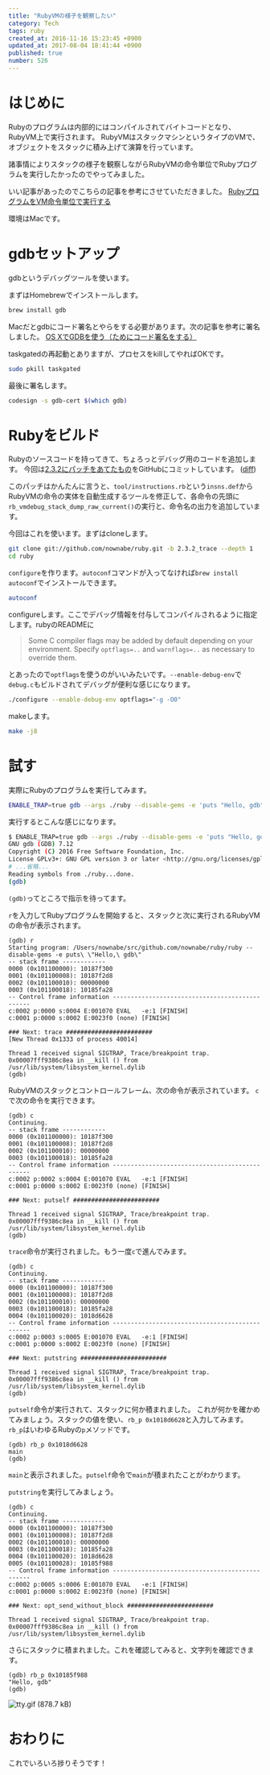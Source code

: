 ```yaml
---
title: "RubyVMの様子を観察したい"
category: Tech
tags: ruby
created_at: 2016-11-16 15:23:45 +0900
updated_at: 2017-08-04 18:41:44 +0900
published: true
number: 526
---
```


# はじめに
Rubyのプログラムは内部的にはコンパイルされてバイトコードとなり、RubyVM上で実行されます。
RubyVMはスタックマシンというタイプのVMで、オブジェクトをスタックに積み上げて演算を行っています。

諸事情によりスタックの様子を観察しながらRubyVMの命令単位でRubyプログラムを実行したかったのでやってみました。

いい記事があったのでこちらの記事を参考にさせていただきました。
[RubyプログラムをVM命令単位で実行する](http://www.callcc.net/diary/20121216.html)

環境はMacです。

# gdbセットアップ
gdbというデバッグツールを使います。

まずはHomebrewでインストールします。

```bash
brew install gdb
```

Macだとgdbにコード署名とやらをする必要があります。次の記事を参考に署名しました。
[OS XでGDBを使う（ためにコード署名をする）](http://qiita.com/takahashim/items/204ffa698afe09bd4e28)

taskgatedの再起動とありますが、プロセスをkillしてやればOKです。

```bash
sudo pkill taskgated
```

最後に署名します。

```bash
codesign -s gdb-cert $(which gdb)
```

# Rubyをビルド
Rubyのソースコードを持ってきて、ちょろっとデバッグ用のコードを追加します。
今回は[2.3.2にパッチをあてたもの](https://github.com/nownabe/ruby/tree/2.3.2_trace)をGitHubにコミットしています。 ([diff](https://github.com/nownabe/ruby/commit/d21082f0d183f8770b17afd37bdcd508d685be8a))

このパッチはかんたんに言うと、`tool/instructions.rb`という`insns.def`からRubyVMの命令の実体を自動生成するツールを修正して、各命令の先頭に`rb_vmdebug_stack_dump_raw_current()`の実行と、命令名の出力を追加しています。

今回はこれを使います。まずはcloneします。

```bash
git clone git://github.com/nownabe/ruby.git -b 2.3.2_trace --depth 1
cd ruby
```

`configure`を作ります。`autoconf`コマンドが入ってなければ`brew install autoconf`でインストールできます。

```bash
autoconf
```

configureします。ここでデバッグ情報を付与してコンパイルされるように指定します。rubyのREADMEに

> Some C compiler flags may be added by default depending on your environment. Specify `optflags=..` and `warnflags=..` as necessary to override them.

とあったので`optflags`を使うのがいいみたいです。`--enable-debug-env`で`debug.c`もビルドされてデバッグが便利な感じになります。

```bash
./configure --enable-debug-env optflags="-g -O0"
```

makeします。

```bash
make -j8
```

# 試す
実際にRubyのプログラムを実行してみます。

```bash
ENABLE_TRAP=true gdb --args ./ruby --disable-gems -e 'puts "Hello, gdb"'
```

実行するとこんな感じになります。

```bash
$ ENABLE_TRAP=true gdb --args ./ruby --disable-gems -e 'puts "Hello, gdb"'
GNU gdb (GDB) 7.12
Copyright (C) 2016 Free Software Foundation, Inc.
License GPLv3+: GNU GPL version 3 or later <http://gnu.org/licenses/gpl.html>
# ...省略...
Reading symbols from ./ruby...done.
(gdb)
```

`(gdb)`ってところで指示を待ってます。

`r`を入力してRubyプログラムを開始すると、スタックと次に実行されるRubyVMの命令が表示されます。

```
(gdb) r
Starting program: /Users/nownabe/src/github.com/nownabe/ruby/ruby --disable-gems -e puts\ \"Hello,\ gdb\"
-- stack frame ------------
0000 (0x101100000): 10187f300
0001 (0x101100008): 10187f2d8
0002 (0x101100010): 00000000
0003 (0x101100018): 10185fa28
-- Control frame information -----------------------------------------------
c:0002 p:0000 s:0004 E:001070 EVAL   -e:1 [FINISH]
c:0001 p:0000 s:0002 E:0023f0 (none) [FINISH]

### Next: trace ########################
[New Thread 0x1333 of process 40014]

Thread 1 received signal SIGTRAP, Trace/breakpoint trap.
0x00007fff9386c8ea in __kill () from /usr/lib/system/libsystem_kernel.dylib
(gdb)
```

RubyVMのスタックとコントロールフレーム、次の命令が表示されています。
`c`で次の命令を実行できます。

```
(gdb) c
Continuing.
-- stack frame ------------
0000 (0x101100000): 10187f300
0001 (0x101100008): 10187f2d8
0002 (0x101100010): 00000000
0003 (0x101100018): 10185fa28
-- Control frame information -----------------------------------------------
c:0002 p:0002 s:0004 E:001070 EVAL   -e:1 [FINISH]
c:0001 p:0000 s:0002 E:0023f0 (none) [FINISH]

### Next: putself ########################

Thread 1 received signal SIGTRAP, Trace/breakpoint trap.
0x00007fff9386c8ea in __kill () from /usr/lib/system/libsystem_kernel.dylib
(gdb)
```

`trace`命令が実行されました。もう一度`c`で進んでみます。

```
(gdb) c
Continuing.
-- stack frame ------------
0000 (0x101100000): 10187f300
0001 (0x101100008): 10187f2d8
0002 (0x101100010): 00000000
0003 (0x101100018): 10185fa28
0004 (0x101100020): 1018d6628
-- Control frame information -----------------------------------------------
c:0002 p:0003 s:0005 E:001070 EVAL   -e:1 [FINISH]
c:0001 p:0000 s:0002 E:0023f0 (none) [FINISH]

### Next: putstring ########################

Thread 1 received signal SIGTRAP, Trace/breakpoint trap.
0x00007fff9386c8ea in __kill () from /usr/lib/system/libsystem_kernel.dylib
(gdb)
```

`putself`命令が実行されて、スタックに何か積まれました。
これが何かを確かめてみましょう。スタックの値を使い、`rb_p 0x1018d6628`と入力してみます。
`rb_p`はいわゆるRubyの`p`メソッドです。

```
(gdb) rb_p 0x1018d6628
main
(gdb)
```

`main`と表示されました。`putself`命令で`main`が積まれたことがわかります。

`putstring`を実行してみましょう。

```
(gdb) c
Continuing.
-- stack frame ------------
0000 (0x101100000): 10187f300
0001 (0x101100008): 10187f2d8
0002 (0x101100010): 00000000
0003 (0x101100018): 10185fa28
0004 (0x101100020): 1018d6628
0005 (0x101100028): 10185f988
-- Control frame information -----------------------------------------------
c:0002 p:0005 s:0006 E:001070 EVAL   -e:1 [FINISH]
c:0001 p:0000 s:0002 E:0023f0 (none) [FINISH]

### Next: opt_send_without_block ########################

Thread 1 received signal SIGTRAP, Trace/breakpoint trap.
0x00007fff9386c8ea in __kill () from /usr/lib/system/libsystem_kernel.dylib
```

さらにスタックに積まれました。これを確認してみると、文字列を確認できます。

```
(gdb) rb_p 0x10185f988
"Hello, gdb"
(gdb)
```

![tty.gif (878.7 kB)](/images/2016/11/16/1.gif)

# おわりに
これでいろいろ捗りそうです！
